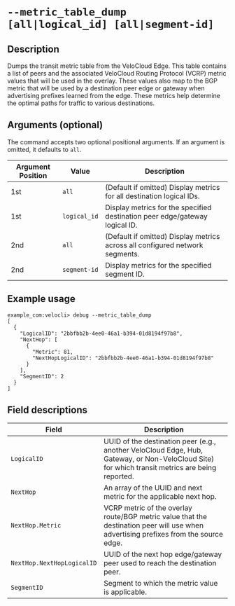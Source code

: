 #	`--metric_table_dump` `[all|logical_id] [all|segment-id]`

##	Description
Dumps the transit metric table from the VeloCloud Edge. This table contains a list of peers and the associated VeloCloud Routing Protocol (VCRP) metric values that will be used in the overlay.  These values also map to the BGP metric that will be used by a destination peer edge or gateway when advertising prefixes learned from the edge. These metrics help determine the optimal paths for traffic to various destinations.

##	Arguments (optional)
The command accepts two optional positional arguments. If an argument is omitted, it defaults to `all`.

| Argument Position | Value        | Description                                                                                                |
|-------------------|--------------|------------------------------------------------------------------------------------------------------------|
| 1st               | `all`        | (Default if omitted) Display metrics for all destination logical IDs.                                      |
| 1st               | `logical_id` | Display metrics for the specified destination peer edge/gateway logical ID. |
| 2nd               | `all`        | (Default if omitted) Display metrics across all configured network segments.                               |
| 2nd               | `segment-id` | Display metrics for the specified segment ID. |

##	Example usage
```
example_com:velocli> debug --metric_table_dump
[
  {
    "LogicalID": "2bbfbb2b-4ee0-46a1-b394-01d8194f97b8",
    "NextHop": [
      {
        "Metric": 81,
        "NextHopLogicalID": "2bbfbb2b-4ee0-46a1-b394-01d8194f97b8"
      }
    ],
    "SegmentID": 2
  }
]
```

##	Field descriptions
| Field          | Description                                                                                                                                                              |
|----------------|--------------------------------------------------------------------------------------------------------------------------------------------------------------------------|
| `LogicalID`    | UUID of the destination peer (e.g., another VeloCloud Edge, Hub, Gateway, or Non-VeloCloud Site) for which transit metrics are being reported.          |
| `NextHop`      | An array of the UUID and next metric for the applicable next hop. |
| `NextHop.Metric` | VCRP metric of the overlay route/BGP metric value that the destination peer will use when advertising prefixes from the source edge. |
| `NextHop.NextHopLogicalID` | UUID of the next hop edge/gateway peer used to reach the destination peer. |
| `SegmentID` | Segment to which the metric value is applicable. |
